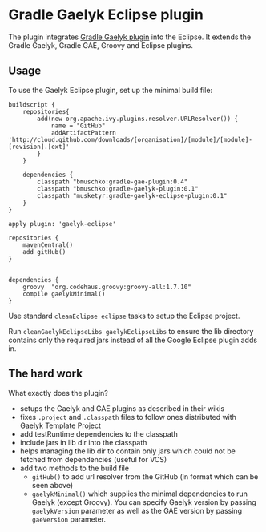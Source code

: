 # Gradle Gaelyk Eclipse plugin

The plugin integrates [Gradle Gaelyk plugin](http://github.com/bmuschko/gradle-gaelyk-plugin) into the Eclipse. It extends
the Gradle Gaelyk, Gradle GAE, Groovy and Eclipse plugins.

## Usage

To use the Gaelyk Eclipse plugin, set up the minimal build file:

	buildscript {
		repositories{
			add(new org.apache.ivy.plugins.resolver.URLResolver()) {
				name = "GitHub"
				addArtifactPattern 'http://cloud.github.com/downloads/[organisation]/[module]/[module]-[revision].[ext]'
			}
		}
		
	    dependencies {
	    	classpath "bmuschko:gradle-gae-plugin:0.4"
	    	classpath "bmuschko:gradle-gaelyk-plugin:0.1"
	        classpath "musketyr:gradle-gaelyk-eclipse-plugin:0.1"
	    }
	}
	
	apply plugin: 'gaelyk-eclipse'
	
	repositories {
		mavenCentral()
		add gitHub()
	}
	
	
	dependencies {
		groovy 	"org.codehaus.groovy:groovy-all:1.7.10"
		compile gaelykMinimal()
	}

Use standard `cleanEclipse eclipse` tasks to setup the Eclipse project.

Run `cleanGaelykEclipseLibs gaelykEclipseLibs` to ensure the lib directory
contains only the required jars instead of all the Google Eclipse plugin adds in.

## The hard work
What exactly does the plugin?
* setups the Gaelyk and GAE plugins as described in their wikis
* fixes `.project` and `.classpath` files to follow ones distributed with Gaelyk Template Project
* add testRuntime dependencies to the classpath
* include jars in lib dir into the classpath
* helps managing the lib dir to contain only jars which could not be fetched from dependencies (useful for VCS)
* add two methods to the build file
    * `gitHub()` to add url resolver from the GitHub (in format which can be seen above)
    * `gaelykMinimal()` which supplies the minimal dependencies to run Gaelyk (except Groovy). You can specify Gaelyk version by passing `gaelykVersion` parameter as well as the GAE version by passing `gaeVersion` parameter.